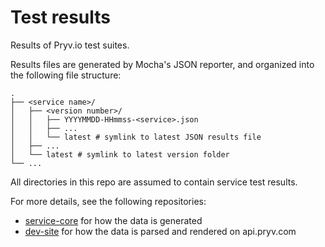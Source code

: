 # Test results

Results of Pryv.io test suites.

Results files are generated by Mocha's JSON reporter, and organized into the following file structure:

```
.
├── <service name>/
│   ├── <version number>/
│   │   ├── YYYYMMDD-HHmmss-<service>.json
│   │   ├── ...
│   │   └── latest # symlink to latest JSON results file
│   ├── ...
│   └── latest # symlink to latest version folder
└── ...
```

All directories in this repo are assumed to contain service test results.

For more details, see the following repositories:
- [service-core](https://github.com/pryv/service-core) for how the data is generated
- [dev-site](https://github.com/pryv/dev-site) for how the data is parsed and rendered on api.pryv.com
